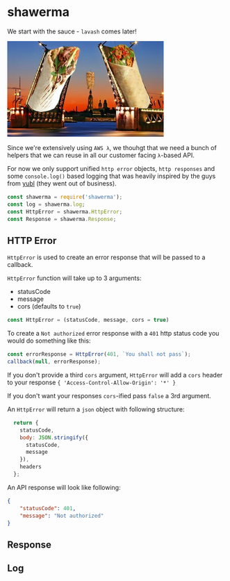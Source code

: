 # shawerma
We start with the sauce - `lavash` comes later!

![shawerma.jpg](shawerma.jpg)

Since we're extensively using `AWS λ`, we thouhgt that we need a bunch of
helpers that we can reuse in all our customer facing `λ`-based API.

For now we only support unified `http error` objects, `http responses` and some
`console.log()` based logging that was heavily inspired by the guys from [yubl](https://www.crunchbase.com/organization/yubl)
(they went out of business).

```js
const shawerma = require('shawerma');
const log = shawerma.log;
const HttpError = shawerma.HttpError;
const Response = shawerma.Response;
```

## HTTP Error
`HttpError` is used to create an error response that will be passed to
a callback.

`HttpError` function will take up to 3 arguments:
* statusCode
* message
* cors (defaults to `true`)

```js
const HttpError = (statusCode, message, cors = true)
```

To create a `Not authorized` error response with a `401` http status code
you would do something like this:

```js
const errorResponse = HttpError(401, `You shall not pass`);
callback(null, errorResponse);
```
If you don't provide a third `cors` argument, `HttpError` will add a `cors` header to your response `{ 'Access-Control-Allow-Origin': '*' }`

If you don't want your responses `cors`-ified pass `false` a 3rd argument.

An `HttpError` will return a `json` object with following structure:

```js
  return {
    statusCode,
    body: JSON.stringify({
      statusCode,
      message
    }),
    headers
  };
```

An API response will look like following:

```json
{
	"statusCode": 401,
	"message": "Not authorized"
}
```

## Response

## Log
